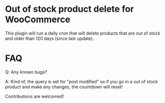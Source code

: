 # Out of stock product delete for WooCommerce
This plugin will run a daily cron that will delete products that are out of stock and older than 120 days (since last update).

# FAQ
Q: Any known bugs?

A: Kind of, the query is set for "post modified" so if you go in a out of stock product and make any changes, the countdown will reset!

Contributions are welcomed!

